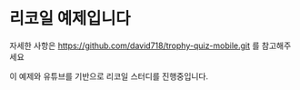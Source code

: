 # 리코일 예제입니다

자세한 사항은 https://github.com/david718/trophy-quiz-mobile.git 를 참고해주세요

이 예제와 유튜브를 기반으로 리코일 스터디를 진행중입니다.
